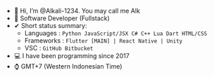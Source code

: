 - 👋 Hi, I’m @Alkali-1234. You may call me Alk
- 📱 Software Developer (Fullstack)
- ✔ Short status summary:
  - Languages : `Python JavaScript/JSX C# C++ Lua Dart HTML/CSS`
  - Frameworks : `Flutter [MAIN] | React Native | Unity`
  - VSC : `GitHub Bitbucket`
- 💻 I have been programming since 2017
- ⌚ GMT+7 (Western Indonesian Time)
